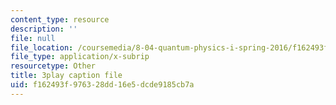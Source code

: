 ```yaml
---
content_type: resource
description: ''
file: null
file_location: /coursemedia/8-04-quantum-physics-i-spring-2016/f162493f976328dd16e5dcde9185cb7a_AnzhigYawy8.srt
file_type: application/x-subrip
resourcetype: Other
title: 3play caption file
uid: f162493f-9763-28dd-16e5-dcde9185cb7a
---
```

